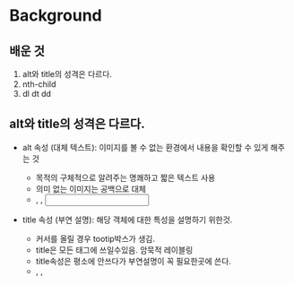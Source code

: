 
# Background
## 배운 것
1. alt와 title의 성격은 다르다.
1. nth-child
1. dl dt dd

## alt와 title의 성격은 다르다.

- alt 속성 (대체 텍스트): 이미지를 볼 수 없는 환경에서 내용을 확인할 수 있게 해주는 것
    - 목적의 구체적으로 알려주는 명쾌하고 짧은 텍스트 사용
    - 의미 없는 이미지는 공백으로 대체
    - <img />, <area />, <input />


- title 속성 (부연 설명): 해당 객체에 대한 특성을 설명하기 위한것.
    - 커서를 올릴 경우 tootip박스가 생김.
    - title은 모든 태그에 쓰일수있음. 암묵적 레이블링 
    - title속성은 평소에 안쓰다가 부연설명이 꼭 필요한곳에 쓴다.
    - <html>, <head>, <title>, <base>, <basefont>, <meta>, <script>, <param>을 제외한 모든 태그
    
Example >
```css
<img src="images/location.png" alt="패스트캠퍼스 위치" title="패스트캠퍼스는 지하철 3호선 신사역 1번출구에 위치. 자세한 설명은 본문을 참조하세요 "
```
찾아오시는 길의 이미지가 첨부되어 있는 경우. alt값만 있으면 이미지를 볼 수 없는 시각장애인은 위치를 알 수 없다. 이런경우 title의 속성으로 이미지대한 상세한 부연설명을 해줘야한다.

## nth-child : 가상 클래스
- even 짝수, odd 홀수 (ex: li:nth-child(even){color})
  ``` css
   /* 2,4,5 짝수 값 빨간색 */
   li:nth-child(even){color:red;}
  ```
- 정수 - 양수, 음수, 0 가능 
  ```css
   /* 목록 중 5번째만 빨간색 */
   li:nth-child(5){color:red;}
  ```
- 공식(an + b) : a는 선택할 숫자 간격, b는 선택할 시작 숫자값, n카운트이면 첫번째는 0으로 시작됨
  ```css
   /*
     (2 * 0) = 0
     (2 * 1) = 2
     (2 * 2) = 4 
   */
   li:nth-child(2n+2)
   
   /* 여러가지 방식*/
   li:nth-child(2n-1)
   li:nth-child(-n+3)
  ```
## dl dt dd 요소
 1. 정의형 목록(definition list) : '용어'와 '그 설명'으로 구성된 목록
 1. dl : 정의형 목록, block element. 
 1. dt : 정의형 용여(definiton term). inline element.
 1. dd : 그 설명(definition description). block element.
 ```html
  <!--definition list-->
  <dl>
  		<dt>definition list, inline</dt>
  		<dd>
  		   <p>dd element is defintion description, but also block element</p>
  		   <p>we can become front end developer ! cheer up kkkk</p>
  		 </dd>
  </dl>
 ```
